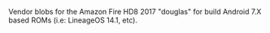 Vendor blobs for the Amazon Fire HD8 2017 "douglas" for build Android 7.X based ROMs (i.e: LineageOS 14.1, etc).
